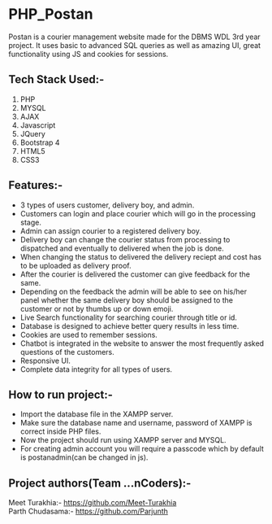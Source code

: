 # PHP_Postan

Postan is a courier management website made for the DBMS WDL 3rd year project. 
It uses basic to advanced SQL queries as well as amazing UI, great functionality using JS and cookies for sessions.

## Tech Stack Used:-
1. PHP
2. MYSQL
3. AJAX
4. Javascript
5. JQuery
6. Bootstrap 4
7. HTML5
8. CSS3

## Features:-
- 3 types of users customer, delivery boy, and admin.
- Customers can login and place courier which will go in the processing stage.
- Admin can assign courier to a registered delivery boy.
- Delivery boy can change the courier status from processing to dispatched and eventually to delivered when the job is done.
- When changing the status to delivered the delivery reciept and cost has to be uploaded as delivery proof.
- After the courier is delivered the customer can give feedback for the same.
- Depending on the feedback the admin will be able to see on his/her panel whether the same delivery boy should be assigned to the customer or not by thumbs up or down emoji.
- Live Search functionality for searching courier through title or id.
- Database is designed to achieve better query results in less time.
- Cookies are used to remember sessions.
- Chatbot is integrated in the website to answer the most frequently asked questions of the customers.
- Responsive UI.
- Complete data integrity for all types of users.

## How to run project:-
- Import the database file in the XAMPP server.
- Make sure the database name and username, password of XAMPP is correct inside PHP files.
- Now the project should run using XAMPP server and MYSQL.
- For creating admin account you will require a passcode which by default is postanadmin(can be changed in js).

## Project authors(Team ...nCoders):-
Meet Turakhia:- https://github.com/Meet-Turakhia <br/>
Parth Chudasama:- https://github.com/Parjunth


